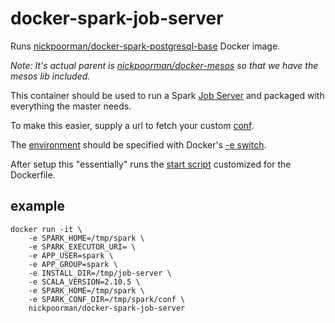 # docker-spark-job-server

Runs [nickpoorman/docker-spark-postgresql-base](https://github.com/nickpoorman/docker-spark-postgresql-base) Docker image.

*Note: It's actual parent is [nickpoorman/docker-mesos](https://github.com/nickpoorman/docker-mesos) so that we have the mesos lib included.*

This container should be used to run a Spark [Job Server](https://github.com/spark-jobserver/spark-jobserver) and packaged with everything the master needs.

To make this easier, supply a url to fetch your custom [conf](https://github.com/spark-jobserver/spark-jobserver/blob/master/job-server/config/local.conf.template).

The [environment](https://github.com/spark-jobserver/spark-jobserver/blob/master/job-server/config/local.sh.template) should be specified with Docker's [-e switch](https://docs.docker.com/reference/run/#env-environment-variables).

After setup this "essentially" runs the [start script](https://github.com/spark-jobserver/spark-jobserver/blob/master/bin/server_start.sh) customized for the Dockerfile.

## example

```
docker run -it \
    -e SPARK_HOME=/tmp/spark \
    -e SPARK_EXECUTOR_URI= \
    -e APP_USER=spark \
    -e APP_GROUP=spark \
    -e INSTALL_DIR=/tmp/job-server \
    -e SCALA_VERSION=2.10.5 \
    -e SPARK_HOME=/tmp/spark \
    -e SPARK_CONF_DIR=/tmp/spark/conf \
    nickpoorman/docker-spark-job-server
```
